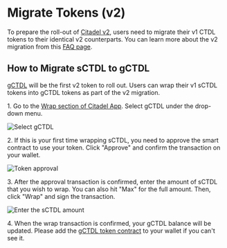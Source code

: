# Migrate Tokens (v2)

To prepare the roll-out of [Citadel v2](https://olympusdao.medium.com/introducing-olympus-v2-c4ade14e9fe),
users need to migrate their v1 CTDL tokens to their identical v2 counterparts. You
can learn more about the v2 migration from this [FAQ page](../basics/migration.md).

## How to Migrate sCTDL to gCTDL

[gCTDL](../contracts/tokens.md#gohm) will be the first v2 token to roll out. Users
can wrap their v1 sCTDL tokens into gCTDL tokens as part of the v2 migration.

1\. Go to the [Wrap section of Citadel App](https://app.olympusdao.finance/#/wrap).
Select gCTDL under the drop-down menu.

![Select gCTDL](../.gitbook/assets/using-the-website/migration_v2/select_gohm.png)

2\. If this is your first time wrapping sCTDL, you need to approve the smart contract
to use your token. Click "Approve" and confirm the transaction on your wallet.

![Token approval](../.gitbook/assets/using-the-website/migration_v2/approve.png)

3\. After the approval transaction is confirmed, enter the amount of sCTDL that
you wish to wrap. You can also hit "Max" for the full amount. Then, click "Wrap"
and sign the transaction.

![Enter the sCTDL amount](../.gitbook/assets/using-the-website/migration_v2/amount.png)

4\. When the wrap transaction is confirmed, your gCTDL balance will be updated.
Please add the [gCTDL token contract](../contracts/tokens.md#gohm) to your wallet
if you can't see it.
